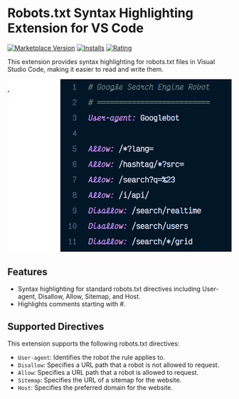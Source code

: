 # Robots.txt Syntax Highlighting Extension for VS Code

[![Marketplace Version](https://vsmarketplacebadges.dev/version/spences10.robots-txt.svg)](https://marketplace.visualstudio.com/items?itemName=spences10.robots-txt)
[![Installs](https://vsmarketplacebadges.dev/installs/spences10.robots-txt.svg)](https://marketplace.visualstudio.com/items?itemName=spences10.robots-txt)
[![Rating](https://vsmarketplacebadges.dev/rating-short/spences10.robots-txt.svg)](https://marketplace.visualstudio.com/items?itemName=spences10.robots-txt)

This extension provides syntax highlighting for robots.txt files in Visual Studio Code, making it easier to read and write them.

![robots-example-image](.github/assets/robots-example-image.png)

## Features

- Syntax highlighting for standard robots.txt directives including User-agent, Disallow, Allow, Sitemap, and Host.
- Highlights comments starting with #.

## Supported Directives

This extension supports the following robots.txt directives:

- `User-agent`: Identifies the robot the rule applies to.
- `Disallow`: Specifies a URL path that a robot is not allowed to request.
- `Allow`: Specifies a URL path that a robot is allowed to request.
- `Sitemap`: Specifies the URL of a sitemap for the website.
- `Host`: Specifies the preferred domain for the website.

